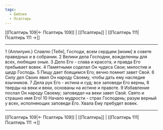 ```yaml
---
tags:
  - Библия
  - Псалтирь
---
```

[[Псалтирь 109|← Псалтирь 109]] | [[Псалтирь]] | [[Псалтирь 111|Псалтирь 111 →]]

---
1 {Аллилуия.} Славлю [Тебя], Господи, всем сердцем [моим] в совете праведных и в собрании.
2 Велики дела Господни, вожделенны для всех, любящих оные.
3 Дело Его - слава и красота, и правда Его пребывает вовек.
4 Памятными соделал Он чудеса Свои; милостив и щедр Господь.
5 Пищу дает боящимся Его; вечно помнит завет Свой.
6 Силу дел Своих явил Он народу Своему, чтобы дать ему наследие язычников.
7 Дела рук Его - истина и суд; все заповеди Его верны,
8 тверды на веки и веки, основаны на истине и правоте.
9 Избавление послал Он народу Своему; заповедал на веки завет Свой. Свято и страшно имя Его!
10 Начало мудрости - страх Господень; разум верный у всех, исполняющих заповеди Его. Хвала Ему пребудет вовек.

---
[[Псалтирь 109|← Псалтирь 109]] | [[Псалтирь]] | [[Псалтирь 111|Псалтирь 111 →]]
